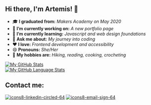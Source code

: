 ## Hi there, I'm Artemis! 👋

<!--
**artemis-p/artemis-p** is a ✨ _special_ ✨ repository because its `README.md` (this file) appears on your GitHub profile.
-->

- 🎓 **I graduated from:** _Makers Academy on May 2020_
- 🔭 **I’m currently working on:** _A new portfolio page_
- 🌱 **I’m currently learning:** _Javascript and web design foundations_
- 💬 **Ask me about:** _My journey into coding_ 
- ❤  **I love:** _Frontend development and accessibility_
- 😄 **Pronouns:** _She/Her_ 
- 🌄 **My hobbies are:** _Hiking, reading, cooking, crocheting_

[![My GitHub Stats](https://github-readme-stats.vercel.app/api?username=artemis-p&show_icons=true&theme=jolly&count_private=true)]() <br>
[![My GitHub Language Stats](https://github-readme-stats.vercel.app/api/top-langs/?username=artemis-p&layout=compact&langs_count=5&theme=jolly)]()

## Contact me:
[![icons8-linkedin-circled-64](https://user-images.githubusercontent.com/54374660/99702587-e2dfb880-2a8d-11eb-8ccb-d6807ecf99ab.png)][1]
[![icons8-email-sign-64](https://user-images.githubusercontent.com/54374660/99703925-9a28ff00-2a8f-11eb-8b1a-132e55f4b2e6.png)][2]


[1]: https://www.linkedin.com/in/apapanik/
[2]: mailto:artemispapanik@gmail.com

